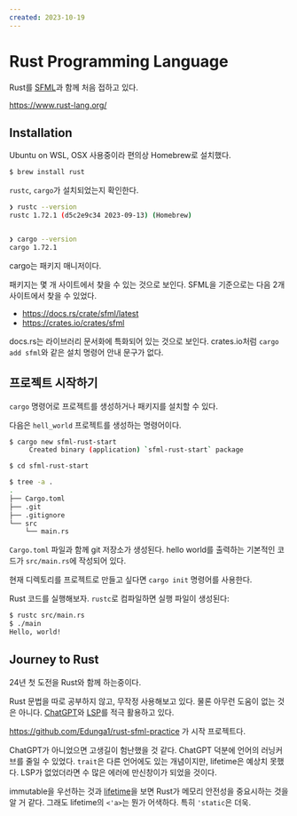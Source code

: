 ```yaml
---
created: 2023-10-19
---
```

# Rust Programming Language

Rust를 [SFML](./sfml.md)과 함께 처음 접하고 있다.

https://www.rust-lang.org/

## Installation

Ubuntu on WSL, OSX 사용중이라 편의상 Homebrew로 설치했다.

```bash
$ brew install rust
```

`rustc`, `cargo`가 설치되었는지 확인한다.

```bash
❯ rustc --version
rustc 1.72.1 (d5c2e9c34 2023-09-13) (Homebrew)


❯ cargo --version
cargo 1.72.1
```

cargo는 패키지 매니저이다.

패키지는 몇 개 사이트에서 찾을 수 있는 것으로 보인다.
SFML을 기준으로는 다음 2개 사이트에서 찾을 수 있었다.

- https://docs.rs/crate/sfml/latest
- https://crates.io/crates/sfml

docs.rs는 라이브러리 문서화에 특화되어 있는 것으로 보인다.
crates.io처럼 `cargo add sfml`와 같은 설치 명령어 안내 문구가 없다.

## 프로젝트 시작하기

`cargo` 명령어로 프로젝트를 생성하거나 패키지를 설치할 수 있다.

다음은 `hell_world` 프로젝트를 생성하는 명령어이다.

```bash
$ cargo new sfml-rust-start
     Created binary (application) `sfml-rust-start` package

$ cd sfml-rust-start

$ tree -a .
.
├── Cargo.toml
├── .git
├── .gitignore
└── src
    └── main.rs
```

`Cargo.toml` 파일과 함께 git 저장소가 생성된다.
hello world를 출력하는 기본적인 코드가 `src/main.rs`에 작성되어 있다.

현재 디렉토리를 프로젝트로 만들고 싶다면 `cargo init` 명령어를 사용한다.

Rust 코드를 실행해보자. `rustc`로 컴파일하면 실행 파일이 생성된다:

```bash
$ rustc src/main.rs
$ ./main
Hello, world!
```

## Journey to Rust

24년 첫 도전을 Rust와 함께 하는중이다.

Rust 문법을 따로 공부하지 않고, 무작정 사용해보고 있다. 물론 아무런 도움이 없는 것은 아니다.
[ChatGPT](./machine-learning.md)와 [LSP](./language-server-protocol.md)를 적극 활용하고 있다.

https://github.com/Edunga1/rust-sfml-practice 가 시작 프로젝트다.

ChatGPT가 아니었으면 고생길이 험난했을 것 같다. ChatGPT 덕분에 언어의 러닝커브를 줄일 수 있었다.
`trait`은 다른 언어에도 있는 개념이지만, lifetime은 예상치 못했다. LSP가 없었더라면 수 많은 에러에 만신창이가 되었을 것이다.

immutable을 우선하는 것과 [lifetime](https://doc.rust-lang.org/rust-by-example/scope/lifetime/struct.html)을 보면 Rust가 메모리 안전성을 중요시하는 것을 알 거 같다.
그래도 lifetime의 `<'a>`는 뭔가 어색하다. 특히 `'static`은 더욱.
